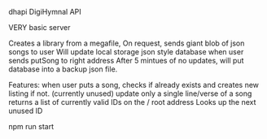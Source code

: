 dhapi
DigiHymnal API

VERY basic server

Creates a library from a megafile,
On request, sends giant blob of json songs to user
Will update local storage json style database when user sends putSong to right address
After 5 mintues of no updates, will put database into a backup json file.

Features: 
when user puts a song, checks if already exists and creates new listing if not.
(currently unused) update only a single line/verse of a song
returns a list of currently valid IDs on the / root address
Looks up the next unused ID


npm run start
